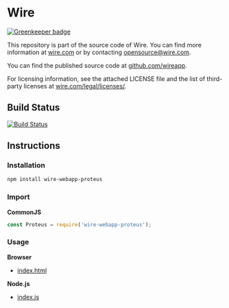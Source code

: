 # Wire

[![Greenkeeper badge](https://badges.greenkeeper.io/wireapp/proteus.js.svg)](https://greenkeeper.io/)

This repository is part of the source code of Wire. You can find more information at [wire.com](https://wire.com) or by contacting opensource@wire.com.

You can find the published source code at [github.com/wireapp](https://github.com/wireapp).

For licensing information, see the attached LICENSE file and the list of third-party licenses at [wire.com/legal/licenses/](https://wire.com/legal/licenses/).

## Build Status

[![Build Status](https://travis-ci.org/wireapp/proteus.js.svg?branch=master)](https://travis-ci.org/wireapp/proteus.js)

## Instructions

### Installation

```bash
npm install wire-webapp-proteus
```

### Import

**CommonJS**

```javascript
const Proteus = require('wire-webapp-proteus');
```

### Usage

**Browser**

- [index.html](./dist/index.html)

**Node.js**

- [index.js](./dist/index.js) 

